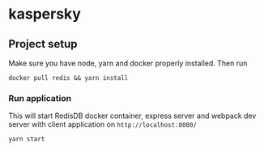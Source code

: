 # kaspersky

## Project setup
Make sure you have node, yarn and docker properly installed. Then run

```
docker pull redis && yarn install
```

### Run application

This will start RedisDB docker container, express server and webpack dev server with client application on `http://localhost:8080/`
```
yarn start
```

